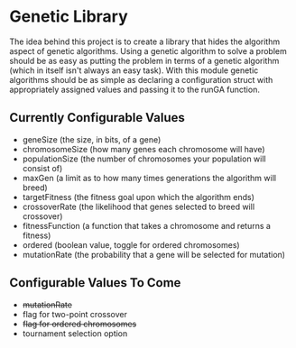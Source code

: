 Genetic Library
===============


The idea behind this project is to create a library that hides the algorithm aspect of genetic algorithms. Using a genetic algorithm to solve a problem should be as easy as putting the problem in terms of a genetic algorithm (which in itself isn't always an easy task). With this module genetic algorithms should be as simple as declaring a configuration struct with appropriately assigned values and passing it to the runGA function. 

Currently Configurable Values
-----------------------------

   - geneSize        (the size, in bits, of a gene)
   - chromosomeSize  (how many genes each chromosome will have)
   - populationSize  (the number of chromosomes your population will consist of)
   - maxGen          (a limit as to how many times generations the algorithm will breed)
   - targetFitness   (the fitness goal upon which the algorithm ends)
   - crossoverRate   (the likelihood that genes selected to breed will crossover)
   - fitnessFunction (a function that takes a chromosome and returns a fitness)
   - ordered         (boolean value, toggle for ordered chromosomes)
   - mutationRate    (the probability that a gene will be selected for mutation)

Configurable Values To Come
---------------------------

   - ~~mutationRate~~
   - flag for two-point crossover
   - ~~flag for ordered chromosomes~~
   - tournament selection option
